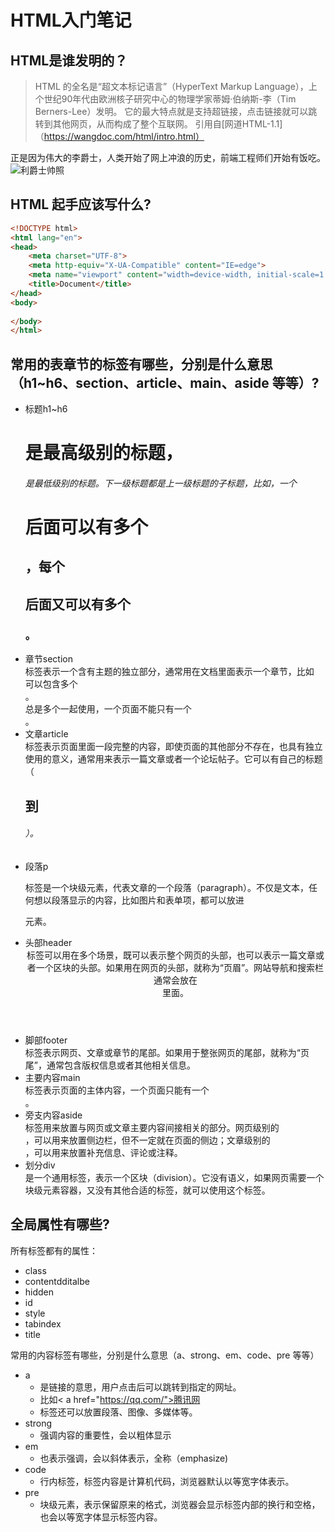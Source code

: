 # HTML入门笔记

## HTML是谁发明的？
> HTML 的全名是“超文本标记语言”（HyperText Markup Language），上个世纪90年代由欧洲核子研究中心的物理学家蒂姆·伯纳斯-李（Tim Berners-Lee）发明。
它的最大特点就是支持超链接，点击链接就可以跳转到其他网页，从而构成了整个互联网。
> 引用自[网道HTML-1.1]（https://wangdoc.com/html/intro.html）

正是因为伟大的李爵士，人类开始了网上冲浪的历史，前端工程师们开始有饭吃。
![利爵士帅照](http://t2.gstatic.com/licensed-image?q=tbn:ANd9GcQi-4GrRiraxgytp4QE_LvAVI3etbINALVH_8LfqWCCeAou6h_vb5-VvOme1kAY)

## HTML 起手应该写什么?
```html
<!DOCTYPE html>
<html lang="en">
<head>
    <meta charset="UTF-8">
    <meta http-equiv="X-UA-Compatible" content="IE=edge">
    <meta name="viewport" content="width=device-width, initial-scale=1.0">
    <title>Document</title>
</head>
<body>
    
</body>
</html>
```
## 常用的表章节的标签有哪些，分别是什么意思（h1~h6、section、article、main、aside 等等）?
- 标题h1~h6
  <h1>是最高级别的标题，<h6>是最低级别的标题。下一级标题都是上一级标题的子标题，比如，一个<h1>后面可以有多个<h2>，每个<h2>后面又可以有多个<h3>。
- 章节section
  <section>标签表示一个含有主题的独立部分，通常用在文档里面表示一个章节，比如<article>可以包含多个<section>。<section>总是多个一起使用，一个页面不能只有一个<section>。
- 文章article
  <article>标签表示页面里面一段完整的内容，即使页面的其他部分不存在，也具有独立使用的意义，通常用来表示一篇文章或者一个论坛帖子。它可以有自己的标题（<h1>到<h6>）。
- 段落p
  <p>标签是一个块级元素，代表文章的一个段落（paragraph）。不仅是文本，任何想以段落显示的内容，比如图片和表单项，都可以放进<p>元素。
- 头部header
  <header>标签可以用在多个场景，既可以表示整个网页的头部，也可以表示一篇文章或者一个区块的头部。如果用在网页的头部，就称为“页眉”。网站导航和搜索栏通常会放在<header>里面。
- 脚部footer
  <footer>标签表示网页、文章或章节的尾部。如果用于整张网页的尾部，就称为“页尾”，通常包含版权信息或者其他相关信息。
- 主要内容main
  <main>标签表示页面的主体内容，一个页面只能有一个<main>。
- 旁支内容aside
  <aside>标签用来放置与网页或文章主要内容间接相关的部分。网页级别的<aside>，可以用来放置侧边栏，但不一定就在页面的侧边；文章级别的<aside>，可以用来放置补充信息、评论或注释。
- 划分div
  <div> 是一个通用标签，表示一个区块（division）。它没有语义，如果网页需要一个块级元素容器，又没有其他合适的标签，就可以使用这个标签。

## 全局属性有哪些?
所有标签都有的属性：
- class
- contentdditalbe
- hidden
- id
- style
- tabindex
- title

常用的内容标签有哪些，分别是什么意思（a、strong、em、code、pre 等等）
- a
  - <a>是链接的意思，用户点击后可以跳转到指定的网址。
  - 比如< a href="https://qq.com/">腾讯网</a>
  - <a>标签还可以放置段落、图像、多媒体等。
- strong
  - 强调内容的重要性，会以粗体显示
- em
  - 也表示强调，会以斜体表示，全称（emphasize)
- code
  - 行内标签，标签内容是计算机代码，浏览器默认以等宽字体表示。
- pre
  - 块级元素，表示保留原来的格式，浏览器会显示标签内部的换行和空格，也会以等宽字体显示标签内容。

